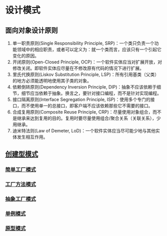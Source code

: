 # 设计模式

## 面向对象设计原则

1. 单一职责原则(Single Responsibility Principle, SRP)：一个类只负责一个功能领域中的相应职责，或者可以定义为：就一个类而言，应该只有一个引起它变化的原因。
2. 开闭原则(Open-Closed Principle, OCP)：一个软件实体应当对扩展开放，对修改关闭。即软件实体应尽量在不修改原有代码的情况下进行扩展。
3. 里氏代换原则(Liskov Substitution Principle, LSP)：所有引用基类（父类）的地方必须能透明地使用其子类的对象。
4. 依赖倒转原则(Dependency Inversion Principle, DIP)：抽象不应该依赖于细节，细节应当依赖于抽象。换言之，要针对接口编程，而不是针对实现编程。
5. 接口隔离原则(Interface Segregation Principle, ISP)：使用多个专门的接口，而不使用单一的总接口，即客户端不应该依赖那些它不需要的接口。
6. 合成复用原则(Composite Reuse Principle, CRP)：尽量使用对象组合，而不是继承来达到复用的目的。复用时要尽量使用组合/聚合关系（关联关系），少用继承。
7. 迪米特法则(Law of Demeter, LoD)：一个软件实体应当尽可能少地与其他实体发生相互作用。

## [创建型模式](creational_pattern)

### [简单工厂模式](creational_pattern\simple_factory_pattern)
### [工厂方法模式](creational_pattern\factory_method_pattern)
### [抽象工厂模式](creational_pattern\abstract_factory_pattern)
### [单例模式](creational_pattern\singleton_pattern)
### [原型模式](creational_pattern\prototype_pattern)
